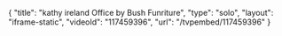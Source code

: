 {
    "title": "kathy ireland Office by Bush Funriture",
    "type": "solo",
    "layout": "iframe-static",
    "videoId": "117459396",
    "url": "\/tvpembed\/117459396"
}